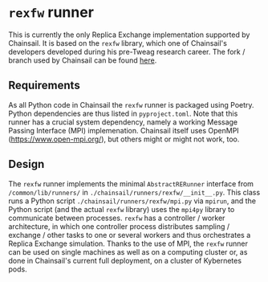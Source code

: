 # `rexfw` runner

This is currently the only Replica Exchange implementation supported by Chainsail.
It is based on the `rexfw` library, which one of Chainsail's developers developed during his pre-Tweag research career.
The fork / branch used by Chainsail can be found [here](https://github.com/tweag/rexfw/tree/resaas).

## Requirements

As all Python code in Chainsail the `rexfw` runner is packaged using Poetry.
Python dependencies are thus listed in `pyproject.toml`.
Note that this runner has a crucial system dependency, namely a working Message Passing Interface (MPI) implemenation.
Chainsail itself uses OpenMPI (https://www.open-mpi.org/), but others might or might not work, too.

## Design

The `rexfw` runner implements the minimal `AbstractRERunner` interface from `/common/lib/runners/` in `./chainsail/runners/rexfw/__init__.py`.
This class runs a Python script `./chainsail/runners/rexfw/mpi.py` via `mpirun`, and the Python script (and the actual `rexfw` library) uses the `mpi4py` library to communicate between processes.
`rexfw` has a controller / worker architecture, in which one controller process distributes sampling / exchange / other tasks to one or several workers and thus orchestrates a Replica Exchange simulation.
Thanks to the use of MPI, the `rexfw` runner can be used on single machines as well as on a computing cluster or, as done in Chainsail's current full deployment, on a cluster of Kybernetes pods.
